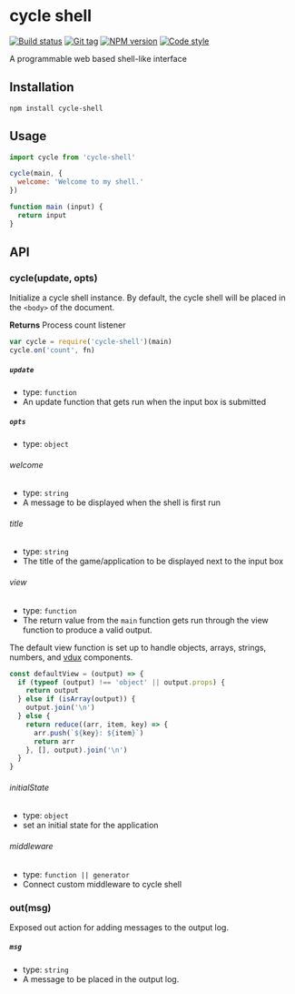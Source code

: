 # cycle shell

[![Build status][travis-image]][travis-url]
[![Git tag][git-image]][git-url]
[![NPM version][npm-image]][npm-url]
[![Code style][standard-image]][standard-url]

A programmable web based shell-like interface

## Installation
```
npm install cycle-shell
```

## Usage
```js
import cycle from 'cycle-shell'

cycle(main, {
  welcome: 'Welcome to my shell.'
})

function main (input) {
  return input
}
```

## API

### cycle(update, opts)
Initialize a cycle shell instance. By default, the cycle shell will be placed in the `<body>` of the document.

**Returns** Process count listener

```js
var cycle = require('cycle-shell')(main)
cycle.on('count', fn)
```

##### `update`
- type: `function`
- An update function that gets run when the input box is submitted

##### `opts`
- type: `object`

###### welcome
- type: `string`
- A message to be displayed when the shell is first run

###### title
- type: `string`
- The title of the game/application to be displayed next to the input box

###### view
- type: `function`
- The return value from the `main` function gets run through the view function to produce a valid output.

The default view function is set up to handle objects, arrays, strings, numbers, and [vdux](https://github.com/vdux/vdux) components.
```js
const defaultView = (output) => {
  if (typeof (output) !== 'object' || output.props) {
    return output
  } else if (isArray(output)) {
    output.join('\n')
  } else {
    return reduce((arr, item, key) => {
      arr.push(`${key}: ${item}`)
      return arr
    }, [], output).join('\n')
  }
}
```

###### initialState
- type: `object`
- set an initial state for the application

###### middleware
- type: `function || generator`
- Connect custom middleware to cycle shell

### out(msg)
Exposed out action for adding messages to the output log.

##### `msg`
- type: `string`
- A message to be placed in the output log.

[travis-image]: https://img.shields.io/travis/danleavitt0/cycle-shell.svg?style=flat
[travis-url]: https://travis-ci.org/danleavitt0/cycle-shell
[git-image]: https://img.shields.io/github/tag/danleavitt0/cycle-shell.svg?style=flat
[git-url]: https://github.com/danleavitt0/cycle-shell
[standard-image]: https://img.shields.io/badge/code%20style-standard-brightgreen.svg?style=flat
[standard-url]: https://github.com/feross/standard
[npm-image]: https://img.shields.io/npm/v/cycle-shell.svg?style=flat
[npm-url]: https://npmjs.org/package/cycle-shell
